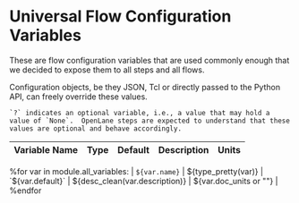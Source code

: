 # Universal Flow Configuration Variables
These are flow configuration variables that are used commonly enough that we decided to expose them to all steps and all flows.

Configuration objects, be they JSON, Tcl or directly passed to the Python API, can freely override these values.

```{note}
`?` indicates an optional variable, i.e., a value that may hold a value of `None`.  OpenLane steps are expected to understand that these values are optional and behave accordingly.
```

| Variable Name | Type | Default | Description | Units |
| - | - | - | - | - |
%for var in module.all_variables:
| `${var.name}` | ${type_pretty(var)} | `${var.default}` | ${desc_clean(var.description)} | ${var.doc_units or ""} |
%endfor
